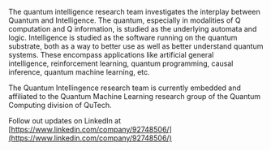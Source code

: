 The quantum intelligence research team investigates the interplay between Quantum and Intelligence. The quantum, especially in modalities of Q computation and Q information, is studied as the underlying automata and logic. Intelligence is studied as the software running on the quantum substrate, both as a way to better use as well as better understand quantum systems. These encompass applications like artificial general intelligence, reinforcement learning, quantum programming, causal inference, quantum machine learning, etc.

The Quantum Intellingence research team is currently embedded and affiliated to the Quantum Machine Learning research group of the Quantum Computing division of QuTech.

Follow out updates on LinkedIn at [https://www.linkedin.com/company/92748506/](https://www.linkedin.com/company/92748506/)
